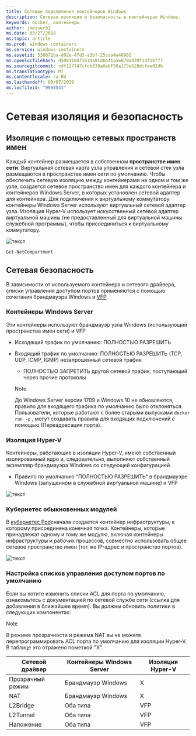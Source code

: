 ```yaml
---
title: Сетевые подключения контейнеров Windows
description: Сетевая изоляция и безопасность в контейнерах Windows.
keywords: docker, контейнеры
author: jmesser81
ms.date: 03/27/2018
ms.topic: article
ms.prod: windows-containers
ms.service: windows-containers
ms.assetid: 538871ba-d02e-47d3-a3bf-25cda4a40965
ms.openlocfilehash: d5081104f1614a91d6441a5e879a439f1df1bf77
ms.sourcegitcommit: cdf127747cfcb839a8abf50a173e628dcfee02db
ms.translationtype: MT
ms.contentlocale: ru-RU
ms.lasthandoff: 08/07/2019
ms.locfileid: "9998541"
---
```

# <a name="network-isolation-and-security"></a>Сетевая изоляция и безопасность

## <a name="isolation-with-network-namespaces"></a>Изоляция с помощью сетевых пространств имен

Каждый контейнер размещается в собственном __пространстве имен сети__. Виртуальная сетевая карта узла управления и сетевой стек узла размещаются в пространстве имен сети по умолчанию. Чтобы обеспечить сетевую изоляцию между контейнерами на одном и том же узле, создается сетевое пространство имен для каждого контейнера и контейнеров Windows Server, в которых установлен сетевой адаптер для контейнера. Для подключения к виртуальному коммутатору контейнеры Windows Server используют виртуальный сетевой адаптер узла. Изоляция Hyper-V использует искусственный сетевой адаптер виртуальной машины (не предоставленный для виртуальной машины служебной программы), чтобы присоединиться к виртуальному коммутатору.

![текст](media/network-compartment-visual.png)

```powershell
Get-NetCompartment
```

## <a name="network-security"></a>Сетевая безопасность

В зависимости от используемого контейнера и сетевого драйвера, списки управления доступом портов применяются с помощью сочетания брандмауэра Windows и [VFP](https://www.microsoft.com/research/project/azure-virtual-filtering-platform/).

### <a name="windows-server-containers"></a>Контейнеры Windows Server

Эти контейнеры используют брандмауэр узла Windows (использующий пространства имен сети) и VFP

* Исходящий трафик по умолчанию: ПОЛНОСТЬЮ РАЗРЕШИТЬ
* Входящий трафик по умолчанию: ПОЛНОСТЬЮ РАЗРЕШИТЬ (TCP, UDP, ICMP, IGMP) незапрошенный сетевой трафик
  * ПОЛНОСТЬЮ ЗАПРЕТИТЬ другой сетевой трафик, поступающий через прочие протоколы

  >[!NOTE]
  >До Windows Server версии 1709 и Windows 10 не обновляются, правило для входящего трафика по умолчанию было отклоняться. Пользователи, которые работают с более старыми выпусками ``docker run -p`` , могут создавать правила для входящих подключений с помощью (Переадресация порта).

### <a name="hyper-v-isolation"></a>Изоляция Hyper-V

Контейнеры, работающие в изоляции Hyper-V, имеют собственный изолированный ядро и, следовательно, выполняют собственный экземпляр брандмауэра Windows со следующей конфигурацией.

* Правило по умолчанию "ПОЛНОСТЬЮ РАЗРЕШИТЬ" в брандмауэре Windows (запущенном в служебной виртуальной машине) и VFP

![текст](media/windows-firewall-containers.png)

### <a name="kubernetes-pods"></a>Кубернетес обыкновенных модулей

В [кубернетес Pod](https://kubernetes.io/docs/concepts/workloads/pods/pod/)сначала создается контейнер инфраструктуры, к которому присоединена конечная точка. Контейнеры, которые принадлежат одному и тому же модулю, включая контейнеры инфраструктуры и рабочих процессов, совместно использовать общее сетевое пространство имен (тот же IP-адрес и пространство портов).

![текст](media/pod-network-compartment.png)

### <a name="customizing-default-port-acls"></a>Настройка списков управления доступом портов по умолчанию

Если вы хотите изменить списки ACL для порта по умолчанию, ознакомьтесь с документацией по сетевой службе сети (ссылка для добавления в ближайшее время). Вы должны обновить политики в следующих компонентах:

>[!NOTE]
>В режиме прозрачности и режима NAT вы не можете перепрограммировать ACL порта по умолчанию для изоляции Hyper-V. В таблице это отражено пометкой "X".

| Сетевой драйвер | Контейнеры Windows Server | Изоляция Hyper-V  |
| -------------- |-------------------------- | ------------------- |
| Прозрачный режим | Брандмауэр Windows | X |
| NAT | Брандмауэр Windows | X |
| L2Bridge | Оба типа | VFP |
| L2Tunnel | Оба типа | VFP |
| Наложение  | Оба типа | VFP |